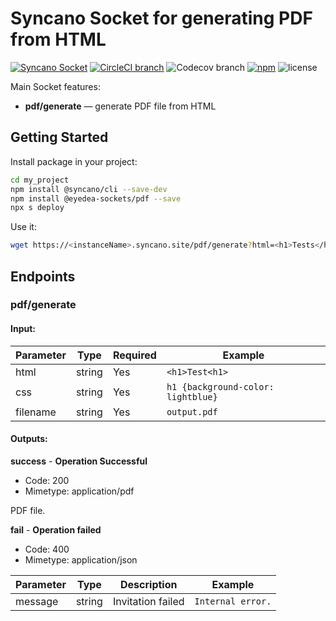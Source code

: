 # Syncano Socket for generating PDF from HTML

[![Syncano Socket](https://img.shields.io/badge/syncano-socket-blue.svg)](https://syncano.io)
[![CircleCI branch](https://img.shields.io/circleci/project/github/eyedea-io/syncano-socket-pdf/master.svg)](https://circleci.com/gh/eyedea-io/syncano-socket-pdf/tree/master)
![Codecov branch](https://img.shields.io/codecov/c/github/eyedea-io/syncano-socket-pdf/master.svg)
[![npm](https://img.shields.io/npm/dw/@eyedea-sockets/pdf.svg)](https://www.npmjs.com/package/@eyedea-sockets/pdf)
![license](https://img.shields.io/github/license/eyedea-io/syncano-socket-pdf.svg)

Main Socket features:

* **pdf/generate** — generate PDF file from HTML

## Getting Started

Install package in your project:

```sh
cd my_project
npm install @syncano/cli --save-dev
npm install @eyedea-sockets/pdf --save
npx s deploy
```

Use it:

```sh
wget https://<instanceName>.syncano.site/pdf/generate?html=<h1>Tests</h1>
```

## Endpoints

### pdf/generate

#### Input:

|Parameter | Type | Required  | Example                           |
|----------|------|-----------|-----------------------------------|
|html      |string|       Yes | `<h1>Test<h1>`                    |
|css       |string|       Yes | `h1 {background-color: lightblue}`|
|filename  |string|       Yes | `output.pdf`                      |

#### Outputs:

**success** - **Operation Successful**

- Code: 200
- Mimetype: application/pdf

PDF file.

**fail** - **Operation failed**

- Code: 400
- Mimetype: application/json

| Parameter | Type   | Description            | Example              |
|-----------|--------|------------------------|----------------------|
| message   | string | Invitation failed      | `Internal error.`    |
